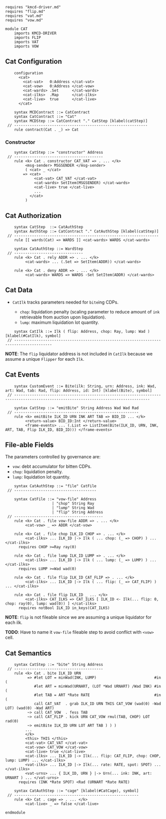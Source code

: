 ```k
requires "kmcd-driver.md"
requires "flip.md"
requires "vat.md"
requires "vow.md"

module CAT
    imports KMCD-DRIVER
    imports FLIP
    imports VAT
    imports VOW
```

Cat Configuration
-----------------

```k
    configuration
      <cat>
        <cat-vat>   0:Address </cat-vat>
        <cat-vow>   0:Address </cat-vow>
        <cat-wards> .Set      </cat-wards>
        <cat-ilks>  .Map      </cat-ilks>
        <cat-live>  true      </cat-live>
      </cat>
```

```k
    syntax MCDContract ::= CatContract
    syntax CatContract ::= "Cat"
    syntax MCDStep ::= CatContract "." CatStep [klabel(catStep)]
 // ------------------------------------------------------------
    rule contract(Cat . _) => Cat
```

### Constructor

```k
    syntax CatStep ::= "constructor" Address
 // ----------------------------------------
    rule <k> Cat . constructor CAT_VAT => . ... </k>
         <msg-sender> MSGSENDER </msg-sender>
         ( <cat> _ </cat>
        => <cat>
             <cat-vat> CAT_VAT </cat-vat>
             <cat-wards> SetItem(MSGSENDER) </cat-wards>
             <cat-live> true </cat-live>
             ...
           </cat>
         )
```

Cat Authorization
-----------------

```k
    syntax CatStep  ::= CatAuthStep
    syntax AuthStep ::= CatContract "." CatAuthStep [klabel(catStep)]
 // -----------------------------------------------------------------
    rule [[ wards(Cat) => WARDS ]] <cat-wards> WARDS </cat-wards>

    syntax CatAuthStep ::= WardStep
 // -------------------------------
    rule <k> Cat . rely ADDR => . ... </k>
         <cat-wards> ... (.Set => SetItem(ADDR)) </cat-wards>

    rule <k> Cat . deny ADDR => . ... </k>
         <cat-wards> WARDS => WARDS -Set SetItem(ADDR) </cat-wards>
```

Cat Data
--------

-   `CatIlk` tracks parameters needed for `bite`ing CDPs.

    -   `chop`: liquidation penalty (scaling parameter to reduce amount of `ink` retrievable from auction upon liquidation).
    -   `lump`: maximum liquidation lot quantity.

```k
    syntax CatIlk ::= Ilk ( flip: Address, chop: Ray, lump: Wad ) [klabel(#CatIlk), symbol]
 // ---------------------------------------------------------------------------------------
```

**NOTE**: The `flip` liquidator address is not included in `CatIlk` because we assume a unique `Flipper` for each `Ilk`.

Cat Events
----------

```k
    syntax CustomEvent ::= Bite(ilk: String, urn: Address, ink: Wad, art: Wad, tab: Rad, flip: Address, id: Int) [klabel(Bite), symbol]
 // -----------------------------------------------------------------------------------------------------------------------------------

    syntax CatStep ::= "emitBite" String Address Wad Wad Rad
 // --------------------------------------------------------
    rule <k> emitBite ILK_ID URN INK ART TAB => BID_ID ... </k>
         <return-value> BID_ID:Int </return-value>
         <frame-events> ... (.List => ListItem(Bite(ILK_ID, URN, INK, ART, TAB, Flip ILK_ID, BID_ID))) </frame-events>
```

File-able Fields
----------------

The parameters controlled by governance are:

-   `vow`: debt accumulator for bitten CDPs.
-   `chop`: liquidation penalty.
-   `lump`: liquidation lot quantity.

```k
    syntax CatAuthStep ::= "file" CatFile
 // -------------------------------------

    syntax CatFile ::= "vow-file" Address
                     | "chop" String Ray
                     | "lump" String Wad
                     | "flip" String Address
 // ----------------------------------------
    rule <k> Cat . file vow-file ADDR => . ... </k>
         <cat-vow> _ => ADDR </cat-vow>

    rule <k> Cat . file chop ILK_ID CHOP => . ... </k>
         <cat-ilks> ... ILK_ID |-> Ilk ( ... chop: (_ => CHOP) ) ... </cat-ilks>
      requires CHOP >=Ray ray(0)

    rule <k> Cat . file lump ILK_ID LUMP => . ... </k>
         <cat-ilks> ... ILK_ID |-> Ilk ( ... lump: (_ => LUMP) ) ... </cat-ilks>
      requires LUMP >=Wad wad(0)

    rule <k> Cat . file flip ILK_ID CAT_FLIP => . ... </k>
         <cat-ilks> ... ILK_ID |-> Ilk ( ... flip: (_ => CAT_FLIP) ) ... </cat-ilks>

    rule <k> Cat . file flip ILK_ID _ ... </k>
         <cat-ilks> CAT_ILKS => CAT_ILKS [ ILK_ID <- Ilk(... flip: 0, chop: ray(0), lump: wad(0)) ] </cat-ilks>
      requires notBool ILK_ID in_keys(CAT_ILKS)
```

**NOTE**: `flip` is not fileable since we are assuming a unique liquidator for each ilk.

**TODO**: Have to name it `vow-file` fileable step to avoid conflict with `<vow>` cell.

Cat Semantics
-------------

```k
    syntax CatStep ::= "bite" String Address
 // ----------------------------------------
    rule <k> Cat . bite ILK_ID URN
          => #let LOT = minWad(INK, LUMP)                          #in (
             #let ART = minWad(URNART, (LOT *Wad URNART) /Wad INK) #in (
             #let TAB = ART *Rate RATE                             #in (
             call CAT_VAT  . grab ILK_ID URN THIS CAT_VOW (wad(0) -Wad LOT) (wad(0) -Wad ART)
          ~> call CAT_VOW  . fess TAB
          ~> call CAT_FLIP . kick URN CAT_VOW rmul(TAB, CHOP) LOT rad(0)
          ~> emitBite ILK_ID URN LOT ART TAB ) ) )
         ...
         </k>
         <this> THIS </this>
         <cat-vat> CAT_VAT </cat-vat>
         <cat-vow> CAT_VOW </cat-vow>
         <cat-live> true </cat-live>
         <cat-ilks> ... ILK_ID |-> Ilk(... flip: CAT_FLIP, chop: CHOP, lump: LUMP) ... </cat-ilks>
         <vat-ilks> ... ILK_ID |-> Ilk(... rate: RATE, spot: SPOT) ... </vat-ilks>
         <vat-urns> ... { ILK_ID, URN } |-> Urn(... ink: INK, art: URNART ) ... </vat-urns>
      requires (INK *Rate SPOT) <Rad (URNART *Rate RATE)

    syntax CatAuthStep ::= "cage" [klabel(#CatCage), symbol]
 // --------------------------------------------------------
    rule <k> Cat . cage => . ... </k>
         <cat-live> _ => false </cat-live>
```

```k
endmodule
```
